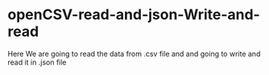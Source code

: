 # openCSV-read-and-json-Write-and-read
Here We are going to read the data from .csv file and and going to write  and read it in .json file
